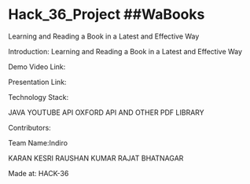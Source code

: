 # Hack_36_Project ##WaBooks
Learning and Reading a Book in a Latest and Effective Way

Introduction:
Learning and Reading a Book in a Latest and Effective Way

Demo Video Link:


Presentation Link:


Technology Stack:
  
  JAVA
  YOUTUBE API
  OXFORD API
  AND OTHER PDF LIBRARY  

Contributors:

Team Name:Indiro

  KARAN KESRI
  RAUSHAN KUMAR
  RAJAT BHATNAGAR

Made at: HACK-36



